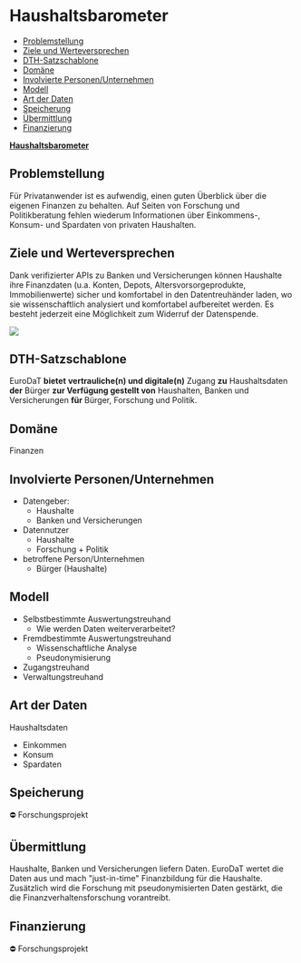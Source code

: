 # Haushaltsbarometer

-   [Problemstellung](#problemstellung)
-   [Ziele und Werteversprechen](#ziele)
-   [DTH-Satzschablone](#schablone)
-   [Domäne](#domaene)
-   [Involvierte Personen/Unternehmen](#involv)
-   [Modell](#modell)
-   [Art der Daten](#daten)
-   [Speicherung](#speicherung)
-   [Übermittlung](#uebermittlung)
-   [Finanzierung](#finanzierung)

**[Haushaltsbarometer](https://www.eurodat.org/haushaltsbarometer)**

<a name="problemstellung"></a>
## Problemstellung

Für Privatanwender ist es aufwendig, einen guten Überblick über die eigenen Finanzen zu behalten. Auf Seiten von Forschung und Politikberatung fehlen wiederum Informationen über Einkommens-, Konsum- und Spardaten von privaten Haushalten.

<a name="ziele"></a>
## Ziele und Werteversprechen

Dank verifizierter APIs zu Banken und Versicherungen können Haushalte ihre Finanzdaten (u.a. Konten, Depots, Altersvorsorgeprodukte, Immobilienwerte) sicher und komfortabel in den Datentreuhänder laden, wo sie wissenschaftlich analysiert und komfortabel aufbereitet werden. Es besteht jederzeit eine Möglichkeit zum Widerruf der Datenspende.

![](https://www.eurodat.org/fileadmin/user_upload/EUD_Haushaltsbarometer.svg)

<a name="schablone"></a>
## DTH-Satzschablone

EuroDaT  **bietet** **vertrauliche(n) und digitale(n)** Zugang  **zu**  Haushaltsdaten  **der** Bürger  **zur Verfügung gestellt von**  Haushalten, Banken und Versicherungen  **für** Bürger, Forschung und Politik.

<a name="domaene"></a>
## Domäne

Finanzen

<a name="involv"></a>
## Involvierte Personen/Unternehmen

-   Datengeber:
    -   Haushalte
    -   Banken und Versicherungen
-   Datennutzer
    -   Haushalte
    -   Forschung + Politik
-   betroffene Person/Unternehmen
    -   Bürger (Haushalte)

<a name="modell"></a>
## Modell

-   Selbstbestimmte Auswertungstreuhand
    -   Wie werden Daten weiterverarbeitet?
-   Fremdbestimmte Auswertungstreuhand
    -   Wissenschaftliche Analyse
    -   Pseudonymisierung
-   Zugangstreuhand
-   Verwaltungstreuhand

<a name="daten"></a>
## Art der Daten

Haushaltsdaten

-   Einkommen
-   Konsum
-   Spardaten

<a name="speicherung"></a>
## Speicherung

:no_entry:  Forschungsprojekt

<a name="uebermittlung"></a>
## Übermittlung

Haushalte, Banken und Versicherungen liefern Daten. EuroDaT wertet die Daten aus und mach "just-in-time" Finanzbildung für die Haushalte. Zusätzlich wird die Forschung mit pseudonymisierten Daten gestärkt, die die Finanzverhaltensforschung vorantreibt.

<a name="finanzierung"></a>
## Finanzierung

:no_entry:  Forschungsprojekt